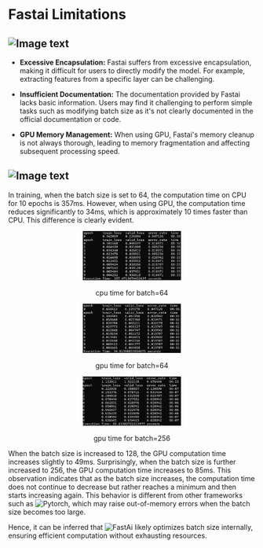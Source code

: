 # Fastai Limitations
## ![Image text](https://img.shields.io/badge/Limitations-grey?style=for-the-badge&logo=javascript)

- **Excessive Encapsulation:** Fastai suffers from excessive encapsulation, making it difficult for users to directly modify the model. For example, extracting features from a specific layer can be challenging.

- **Insufficient Documentation:** The documentation provided by Fastai lacks basic information. Users may find it challenging to perform simple tasks such as modifying batch size as it's not clearly documented in the official documentation or code.

- **GPU Memory Management:** When using GPU, Fastai's memory cleanup is not always thorough, leading to memory fragmentation and affecting subsequent processing speed.

## ![Image text](https://img.shields.io/badge/Some%20I%20Think-grey?style=for-the-badge&logo=javascript)

In training, when the batch size is set to 64, the computation time on CPU for 10 epochs is 357ms. However, when using GPU, the computation time reduces significantly to 34ms, which is approximately 10 times faster than CPU. This difference is clearly evident.

 <div align="center">
  <img src="https://github.com/ShinYizila/ShinYizila.github.io/raw/new/imageDir/cpu64.bmp" width="200" height="100"/>
  <p>cpu time for batch=64</p>
  </div>
   <div align="center">
  <img src="https://github.com/ShinYizila/ShinYizila.github.io/raw/new/imageDir/gpu64.bmp" width="200" height="100"/>
  <p>gpu time for batch=64</p>
  </div>
   <div align="center">
  <img src="https://github.com/ShinYizila/ShinYizila.github.io/raw/new/imageDir/gpu256.bmp" width="200" height="100"/>
  <p>gpu time for batch=256</p>
  </div>
  
When the batch size is increased to 128, the GPU computation time increases slightly to 49ms. Surprisingly, when the batch size is further increased to 256, the GPU computation time increases to 85ms. This observation indicates that as the batch size increases, the computation time does not continue to decrease but rather reaches a minimum and then starts increasing again. This behavior is different from other frameworks such as ![Pytorch]( https://img.shields.io/badge/Pytorch-8A2BE2), which may raise out-of-memory errors when the batch size becomes too large.

Hence, it can be inferred that ![FastAi]( https://img.shields.io/badge/FastAi-fedcba) likely optimizes batch size internally, ensuring efficient computation without exhausting resources.
